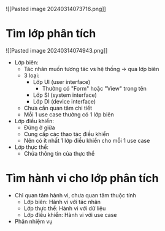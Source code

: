 ![[Pasted image 20240314073716.png]]
# Tìm lớp phân tích 
![[Pasted image 20240314074943.png]]

- Lớp biên: 
	- Tác nhân muốn tương tác vs hệ thống -> qua lớp biên
	- 3 loại:
		- Lớp UI (user interface)
			- Thường có "Form" hoặc "View" trong tên
		- Lớp SI (system interface)
		- Lớp DI (device interface)
	- Chưa cần quan tâm chi tiết
	- Mỗi 1 use case thường có 1 lớp biên
- Lớp điều khiển: 
	- Đứng ở giữa
	- Cung cấp các thao tác điều khiển
	- Nên có ít nhất 1 lớp điều khiển cho mỗi 1 use case
- Lớp thực thể: 
	- Chứa thông tin của thực thể

# Tìm hành vi cho lớp phân tích
- Chỉ quan tâm hành vi, chưa quan tâm thuộc tính
	- Lớp biên: Hành vi với tác nhân
	- Lớp thực thể: Hành vi với dữ liệu
	- Lớp điều khiển: Hành vi với use case
- Phân nhiệm vụ